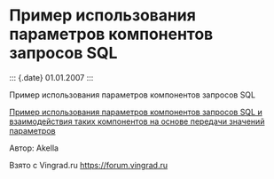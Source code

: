 Пример использования параметров компонентов запросов SQL
========================================================

::: {.date}
01.01.2007
:::

Пример использования параметров компонентов запросов SQL

[Пример использования параметров компонентов запросов SQL и
взаимодействия таких компонентов на основе передачи значений
параметров](/zip/12_1.zip)

Автор: Akella

Взято с Vingrad.ru <https://forum.vingrad.ru>
